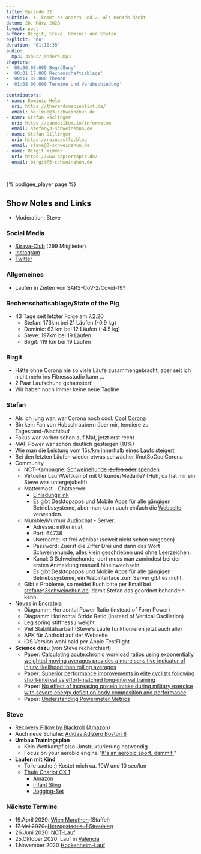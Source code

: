 ```yaml
---
title: Episode 32
subtitle: 1. kommt es anders und 2. als mensch denkt
datum: 20. März 2020
layout: post
author: Birgit, Steve, Dominic und Stefan
explicit: 'no'
duration: "01:10:35"
audio:
  mp3: 3sh032_anders.mp3
chapters:
- '00:00:00.000 Begrüßung'
- '00:01:17.000 Rechenschaftsablage'
- '00:11:35.000 Themen'
- '01:08:00.000 Termine und Verabschiedung'

contributors:
- name: Dominic Helm
  uri: https://therandomscientist.de/
  email: hellmue@3-schweinehun.de
- name: Stefan Haslinger
  uri: https://panoptikum.io/informatom
  email: stefan@3-schweinehun.de
- name: Stefan Dillinger
  uri: https://raincastle.blog
  email: steve@3-schweinehun.de
- name: Birgit Wimmer
  uri: https://www.papiertapir.de/
  email: birgit@3-schweinehun.de

---
```


{% podigee_player page %}

## Show Notes and Links

* Moderation: Steve

### Social Media

* [Strava-Club](https://www.strava.com/clubs/3schweinehunde) (299 Mitglieder)
* [Instagram](https://www.instagram.com/3_schweinehunde/)
* [Twitter](https://twitter.com/3schweinehunde)

### Allgemeines

* Laufen in Zeiten von SARS-CoV-2/Covid-19?

### Rechenschaftsablage/State of the Pig

* 43 Tage seit letzter Folge am 7.2.20
  * Stefan: 173km bei 21 Läufen (-0.9 kg)
  * Dominic: 63 km bei 12 Läufen (-4.5 kg)
  * Steve: 197km bei 19 Läufen
  * Birgit: 119 km bei 19 Läufen

### Birgit

* Hätte ohne Corona nie so viele Läufe zusammengebracht, aber seit ich nicht mehr ins Fitnessstudio kann ...
* 2 Paar Laufschuhe gehamstert!
* Wir haben noch immer keine neue Tagline

### Stefan

* Als ich jung war, war Corona noch cool: [Cool Corona](https://www.youtube.com/watch?v=KbWtaxoIQeg)
* Bin kein Fan von Hubschraubern über mir, tendiere zu Tagesrand-/Nachtlauf
* Fokus war vorher schon auf Maf, jetzt erst recht
* MAF Power war schon deutlich gestiegen (10%)
* Wie man die Leistung vom 15s/km innerhalb eines Laufs steigert
* Bei den letzten Läufen wieder etwas schwächer #notSoCoolCorona
* Community
  * NCT-Kampagne: [Schweinehunde ~~laufen oder~~ spenden](https://www.nct-heidelberg.de/das-nct/spenden/spendenaktion.html?cfd=uuhxl#cff)
  * Virtueller Lauf/Wettkampf mit Urkunde/Medaille?
    (Huh, da hat mir ein Steve was untergejubelt!)
  * Mattermost - Chatserver:
    * [Einladungslink](https://mattermost.informatom.com/signup_user_complete/?id=pniz51hpoiyqumcdeu11463o8h)
    * Es gibt Desktopapps und Mobile Apps für alle gängigen Betriebssysteme,
      aber man kann auch einfach die [Webseite](https://mattermost.informatom.com) 
      verwenden.
  * Mumble/Murmur Audiochat - Server:
    * Adresse: mittenin.at
    * Port: 64738
    * Username: ist frei wählbar (soweit nicht schon vergeben)
    * Password: Zuerst die Ziffer Drei und dann das Wort Schweinehunde, alles 
      klein geschrieben und ohne Leerzeichen.
    * Kanal: 3 Schweinehunde, dort muss man zumindest bei der ersten Anmeldung
      manuell hineinwechseln
    * Es gibt Desktopapps und Mobile Apps für alle gängigen Betriebssysteme,
      ein Webinterface zum Server gibt es nicht.
  * Gibt's Probleme, so meldet Euch bitte per Email bei <stefan@3schweinehun.de>,
    damit Stefan das geordnet behandeln kann.
* Neues in [Encrateia](https://encrateia.informatom.com/)
  * Diagramm: Horizontal Power Ratio (instead of Form Power)
  * Diagramm Horizontal Stride Ratio (instead of Vertical Oscillation)
  * Leg spring stiffness / weight
  * Viel Stabilitätsarbeit (Steve's Läufe funktionieren jetzt auch alle)
  * APK für Android auf der Webseite
  * iOS Version wohl bald per Apple TestFlight
* **Science dazu** (von Steve recherchiert)
  * Paper: [Calculating acute:chronic workload ratios using exponentially weighted moving averages provides a more sensitive indicator of injury likelihood than rolling averages](https://www.researchgate.net/publication/311860780_Calculating_acute_Chronic_workload_ratios_using_exponentially_weighted_moving_averages_provides_a_more_sensitive_indicator_of_injury_likelihood_than_rolling_averages)
  * Paper: [Superior performance improvements in elite cyclists following short‐interval vs effort‐matched long‐interval training](https://onlinelibrary.wiley.com/doi/full/10.1111/sms.13627)
  * Paper: [No effect of increasing protein intake during military exercise with severe energy deficit on body composition and performance](https://onlinelibrary.wiley.com/doi/abs/10.1111/sms.13634)
  * Paper: [Understanding Powermeter Metrics](https://docs.google.com/document/u/3/d/e/2PACX-1vSS2mB3I3M_193Al8Kx02fSuDrK9uS8zJLqKv5WSQPcCEgPh19RPxMMbzk7OxKg3-A2QZkQ6_vDLR0q/pub)
  
### Steve

* [Recovery Pillow by Blackroll](https://shop.blackroll.com/products/blackroll-recovery-pillow) ([Amazon](https://amzn.to/3cu08Cm))
* Auch neue Schuhe: [Adidas AdiZero Boston 8](https://www.adidas.de/adizero-boston-8-schuh/EF0718.html?cm_mmc=AdieSEM_PLA_MSN-_-GS-OPT-DE-Categories-SubBranded-_-SUBBRAND%20-%20outlet-_-PRODUCT%20GROUP&cm_mmca1=DE&cm_mmca2=e&ds_agid=58700004722757448&gclid=CPiUu6bkqegCFcE4GwodRXsN2g&gclsrc=ds&msclkid=024f9aedbf7b17198f8cc498a7860b8f)
* **Umbau Trainingsplan**
  * Kein Wettkampf also Umstrukturierung notwendig
  * Focus on your aerobic engine "[It's an aerobic sport, dammit!](https://docs.google.com/document/d/e/2PACX-1vRvURVTw5u16T2xaYUAZhO0ZT46KVzdHpelgIq86tYNuyscRjGQIWcYrP4Rr6Sje9dvF90VjmIOCjtQ/pub)"
* **Laufen mit Kind**
  * Tolle sache :) Kostet mich ca. 10W und 10 sec/km
  * [Thule Chariot CX 1](https://shop.zweirad-stadler.de/Fahrrad-Shop/Anhaenger/Kinderanhaenger/Thule-Chariot-CX1-inkl-Fahrradset-2016.html)
    * [Amazon](https://amzn.to/2WvWXV6)
    * [Infant Sling](https://shop.zweirad-stadler.de/Fahrrad-Teile/Kindersitze-Kindertransport/Zubehoer/Thule-Babysitz-fuer-Anhaenger.html)
    * [Jogging-Set](https://shop.zweirad-stadler.de/Fahrrad-Teile/Kindersitze-Kindertransport/Zubehoer/Thule-Jogging-Set-Chariot-CX-1.html)

### Nächste Termine

* ~~19.April 2020: [Wien Marathon](https://www.vienna-marathon.com/) (Staffel)~~
* ~~17.Mai 2020: [Herzogstadtlauf Straubing](https://www.herzogstadtlauf.de/home/#_)~~
* 26.Juni 2020: [NCT-Lauf](https://www.nct-heidelberg.de/das-nct/spenden/nct-lauf.html)
* 25.Oktober 2020: Lauf in [Valencia](https://www.valenciaciudaddelrunning.com)
* 1.November 2020 [Hockenheim-Lauf](https://www.asgtria-hockenheim.de/hockenheim-lauf/allg-infos/)
